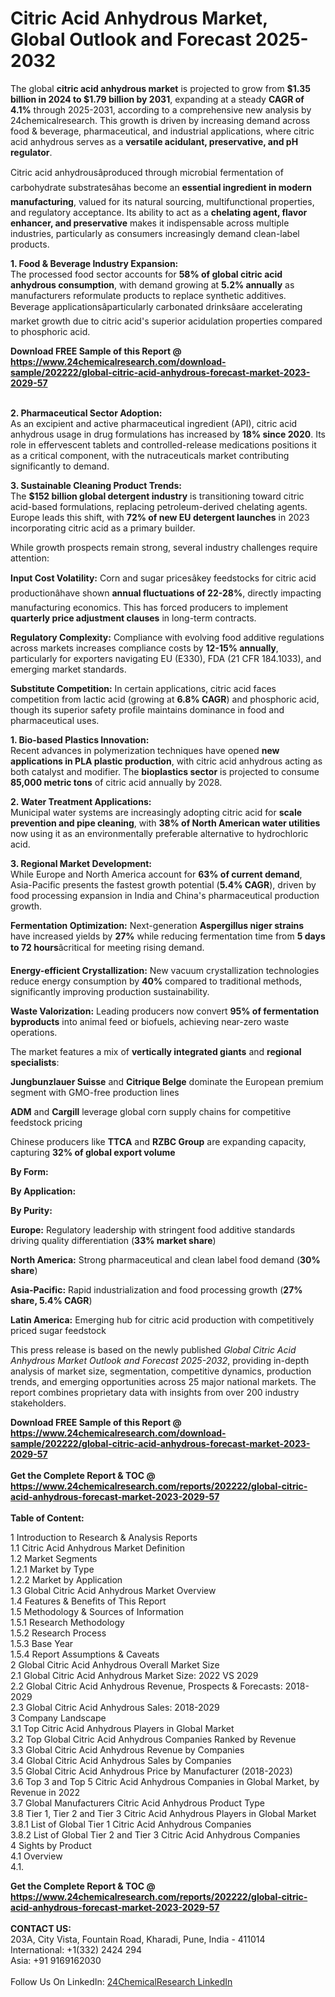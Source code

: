 <h1>Citric Acid Anhydrous Market, Global Outlook and Forecast 2025-2032</h1><p>The global <strong>citric acid anhydrous market</strong> is projected to grow from <strong>$1.35 billion in 2024 to $1.79 billion by 2031</strong>, expanding at a steady <strong>CAGR of 4.1%</strong> through 2025-2031, according to a comprehensive new analysis by 24chemicalresearch. This growth is driven by increasing demand across food &amp; beverage, pharmaceutical, and industrial applications, where citric acid anhydrous serves as a <strong>versatile acidulant, preservative, and pH regulator</strong>.</p><p>Citric acid anhydrousâproduced through microbial fermentation of carbohydrate substratesâhas become an <strong>essential ingredient in modern manufacturing</strong>, valued for its natural sourcing, multifunctional properties, and regulatory acceptance. Its ability to act as a <strong>chelating agent, flavor enhancer, and preservative</strong> makes it indispensable across multiple industries, particularly as consumers increasingly demand clean-label products.</p><p><strong>1. Food &amp; Beverage Industry Expansion:</strong><br>
The processed food sector accounts for <strong>58% of global citric acid anhydrous consumption</strong>, with demand growing at <strong>5.2% annually</strong> as manufacturers reformulate products to replace synthetic additives. Beverage applicationsâparticularly carbonated drinksâare accelerating market growth due to citric acid's superior acidulation properties compared to phosphoric acid.</p><div><b>Download FREE Sample of this Report @ 
            <a href="https://www.24chemicalresearch.com/download-sample/202222/global-citric-acid-anhydrous-forecast-market-2023-2029-57">
            https://www.24chemicalresearch.com/download-sample/202222/global-citric-acid-anhydrous-forecast-market-2023-2029-57</a></b></div><br><p><strong>2. Pharmaceutical Sector Adoption:</strong><br>
As an excipient and active pharmaceutical ingredient (API), citric acid anhydrous usage in drug formulations has increased by <strong>18% since 2020</strong>. Its role in effervescent tablets and controlled-release medications positions it as a critical component, with the nutraceuticals market contributing significantly to demand.</p><p><strong>3. Sustainable Cleaning Product Trends:</strong><br>
The <strong>$152 billion global detergent industry</strong> is transitioning toward citric acid-based formulations, replacing petroleum-derived chelating agents. Europe leads this shift, with <strong>72% of new EU detergent launches</strong> in 2023 incorporating citric acid as a primary builder.</p><p>While growth prospects remain strong, several industry challenges require attention:</p><p><strong>Input Cost Volatility:</strong> Corn and sugar pricesâkey feedstocks for citric acid productionâhave shown <strong>annual fluctuations of 22-28%</strong>, directly impacting manufacturing economics. This has forced producers to implement <strong>quarterly price adjustment clauses</strong> in long-term contracts.</p><p><strong>Regulatory Complexity:</strong> Compliance with evolving food additive regulations across markets increases compliance costs by <strong>12-15% annually</strong>, particularly for exporters navigating EU (E330), FDA (21 CFR 184.1033), and emerging market standards.</p><p><strong>Substitute Competition:</strong> In certain applications, citric acid faces competition from lactic acid (growing at <strong>6.8% CAGR</strong>) and phosphoric acid, though its superior safety profile maintains dominance in food and pharmaceutical uses.</p><p><strong>1. Bio-based Plastics Innovation:</strong><br>
Recent advances in polymerization techniques have opened <strong>new applications in PLA plastic production</strong>, with citric acid anhydrous acting as both catalyst and modifier. The <strong>bioplastics sector</strong> is projected to consume <strong>85,000 metric tons</strong> of citric acid annually by 2028.</p><p><strong>2. Water Treatment Applications:</strong><br>
Municipal water systems are increasingly adopting citric acid for <strong>scale prevention and pipe cleaning</strong>, with <strong>38% of North American water utilities</strong> now using it as an environmentally preferable alternative to hydrochloric acid.</p><p><strong>3. Regional Market Development:</strong><br>
While Europe and North America account for <strong>63% of current demand</strong>, Asia-Pacific presents the fastest growth potential (<strong>5.4% CAGR</strong>), driven by food processing expansion in India and China's pharmaceutical production growth.</p><p><strong>Fermentation Optimization:</strong> Next-generation <strong>Aspergillus niger strains</strong> have increased yields by <strong>27%</strong> while reducing fermentation time from <strong>5 days to 72 hours</strong>âcritical for meeting rising demand.</p><p><strong>Energy-efficient Crystallization:</strong> New vacuum crystallization technologies reduce energy consumption by <strong>40%</strong> compared to traditional methods, significantly improving production sustainability.</p><p><strong>Waste Valorization:</strong> Leading producers now convert <strong>95% of fermentation byproducts</strong> into animal feed or biofuels, achieving near-zero waste operations.</p><p>The market features a mix of <strong>vertically integrated giants</strong> and <strong>regional specialists</strong>:</p><p><strong>Jungbunzlauer Suisse</strong> and <strong>Citrique Belge</strong> dominate the European premium segment with GMO-free production lines</p><p><strong>ADM</strong> and <strong>Cargill</strong> leverage global corn supply chains for competitive feedstock pricing</p><p>Chinese producers like <strong>TTCA</strong> and <strong>RZBC Group</strong> are expanding capacity, capturing <strong>32% of global export volume</strong></p><p><strong>By Form:</strong>
		</p><p><strong>By Application:</strong>
		</p><p><strong>By Purity:</strong>
		</p><p><strong>Europe:</strong> Regulatory leadership with stringent food additive standards driving quality differentiation (<strong>33% market share</strong>)</p><p><strong>North America:</strong> Strong pharmaceutical and clean label food demand (<strong>30% share</strong>)</p><p><strong>Asia-Pacific:</strong> Rapid industrialization and food processing growth (<strong>27% share, 5.4% CAGR</strong>)</p><p><strong>Latin America:</strong> Emerging hub for citric acid production with competitively priced sugar feedstock</p><p>This press release is based on the newly published <em>Global Citric Acid Anhydrous Market Outlook and Forecast 2025-2032</em>, providing in-depth analysis of market size, segmentation, competitive dynamics, production trends, and emerging opportunities across 25 major national markets. The report combines proprietary data with insights from over 200 industry stakeholders.</p><div><b>Download FREE Sample of this Report @ 
            <a href="https://www.24chemicalresearch.com/download-sample/202222/global-citric-acid-anhydrous-forecast-market-2023-2029-57">
            https://www.24chemicalresearch.com/download-sample/202222/global-citric-acid-anhydrous-forecast-market-2023-2029-57</a></b></div><br><div><b>Get the Complete Report & TOC @ 
            <a href="https://www.24chemicalresearch.com/reports/202222/global-citric-acid-anhydrous-forecast-market-2023-2029-57">
            https://www.24chemicalresearch.com/reports/202222/global-citric-acid-anhydrous-forecast-market-2023-2029-57</a></b></div><br>
            <b>Table of Content:</b><p>1 Introduction to Research & Analysis Reports<br />
    1.1 Citric Acid Anhydrous Market Definition<br />
    1.2 Market Segments<br />
        1.2.1 Market by Type<br />
        1.2.2 Market by Application<br />
    1.3 Global Citric Acid Anhydrous Market Overview<br />
    1.4 Features & Benefits of This Report<br />
    1.5 Methodology & Sources of Information<br />
        1.5.1 Research Methodology<br />
        1.5.2 Research Process<br />
        1.5.3 Base Year<br />
        1.5.4 Report Assumptions & Caveats<br />
2 Global Citric Acid Anhydrous Overall Market Size<br />
    2.1 Global Citric Acid Anhydrous Market Size: 2022 VS 2029<br />
    2.2 Global Citric Acid Anhydrous Revenue, Prospects & Forecasts: 2018-2029<br />
    2.3 Global Citric Acid Anhydrous Sales: 2018-2029<br />
3 Company Landscape<br />
    3.1 Top Citric Acid Anhydrous Players in Global Market<br />
    3.2 Top Global Citric Acid Anhydrous Companies Ranked by Revenue<br />
    3.3 Global Citric Acid Anhydrous Revenue by Companies<br />
    3.4 Global Citric Acid Anhydrous Sales by Companies<br />
    3.5 Global Citric Acid Anhydrous Price by Manufacturer (2018-2023)<br />
    3.6 Top 3 and Top 5 Citric Acid Anhydrous Companies in Global Market, by Revenue in 2022<br />
    3.7 Global Manufacturers Citric Acid Anhydrous Product Type<br />
    3.8 Tier 1, Tier 2 and Tier 3 Citric Acid Anhydrous Players in Global Market<br />
        3.8.1 List of Global Tier 1 Citric Acid Anhydrous Companies<br />
        3.8.2 List of Global Tier 2 and Tier 3 Citric Acid Anhydrous Companies<br />
4 Sights by Product<br />
    4.1 Overview<br />
        4.1.</p><div><b>Get the Complete Report & TOC @ 
            <a href="https://www.24chemicalresearch.com/reports/202222/global-citric-acid-anhydrous-forecast-market-2023-2029-57">
            https://www.24chemicalresearch.com/reports/202222/global-citric-acid-anhydrous-forecast-market-2023-2029-57</a></b></div><br><b>CONTACT US:</b><br>
            203A, City Vista, Fountain Road, Kharadi, Pune, India - 411014<br>
            International: +1(332) 2424 294<br>
            Asia: +91 9169162030 <br><br>
            Follow Us On LinkedIn: <a href="https://www.linkedin.com/company/24chemicalresearch/">24ChemicalResearch LinkedIn</a>
